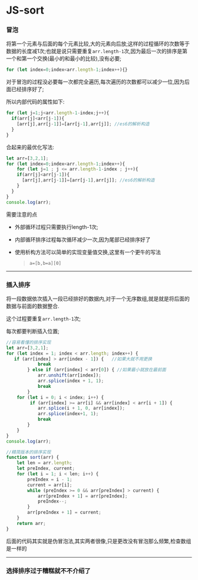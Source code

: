 # JS-sort

### 冒泡

将第一个元素与后面的每个元素比较,大的元素向后放;这样的过程循环的次数等于数据的长度减1次;也就是说只需要重复`arr.length-1`次,因为最后一次的排序是第一个和第一个交换(最小的和最小的比较),没有必要;

```javascript
for (let index=0;index<arr.length-1;index++){}
```

对于冒泡的过程没必要每一次都完全遍历,每次遍历的次数都可以减少一位,因为后面已经排序好了;

所以内部代码的属性如下:

```javascript
for (let j=1;j<arr.length-1-index;j++){
  if(arr[j]<arr[j-1]){
    [arr[j],arr[j-1]]=[arr[j-1],arr[j]]; //es6的解析构造
  }
}
```

合起来的最优化写法:

```javascript
let arr=[3,2,1];
for (let index=0;index<arr.length-1;index++){
    for (let j=1 ; j <= arr.length-1-index ; j++){
    if(arr[j]<arr[j-1]){
      [arr[j],arr[j-1]]=[arr[j-1],arr[j]]; //es6的解析构造
    }
  }
}
console.log(arr);
```

需要注意的点

* 外部循环过程只需要执行length-1次;

* 内部循环排序过程每次循环减少一次,因为尾部已经排序好了

* 使用析构方法可以简单的实现变量值交换,这里有一个更牛的写法

  > `a=[b,b=a][0]`

***

### 插入排序

将一段数据依次插入一段已经排好的数据内,对于一个无序数组,就是就是将后面的数据与前面的数据整合.

这个过程要重复`arr.length-1`次;

每次都要判断插入位置;

```javascript
//容易看懂的排序实现
let arr=[3,2,1];
for (let index = 1; index < arr.length; index++) {
   if (arr[index] > arr[index - 1]) { 	//如果大就不用更换
            break
        } else if (arr[index] < arr[0]) { //如果最小就放在最前面
            arr.unshift(arr[index]);
            arr.splice(index + 1, 1);
            break
        }
    for (let i = 0; i < index; i++) {
         if (arr[index] >= arr[i] && arr[index] < arr[i + 1]) {
            arr.splice(i + 1, 0, arr[index]);
            arr.splice(index+1, 1);
            break
        }
    }
}
console.log(arr);
```

```javascript
//精简版本的排序实现
function sort(arr) {
    let len = arr.length;
    let preIndex, current;
    for (let i = 1; i < len; i++) {
        preIndex = i - 1;
        current = arr[i];
        while (preIndex >= 0 && arr[preIndex] > current) {
            arr[preIndex + 1] = arr[preIndex];
            preIndex--;
        }
        arr[preIndex + 1] = current;
    }
    return arr;
}
```

后面的代码其实就是伪冒泡法,其实两者很像,只是更改没有冒泡那么频繁,检查数组是一样的

***

### 选择排序过于糟糕就不不介绍了

